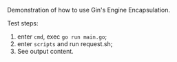 Demonstration of how to use Gin's Engine Encapsulation.

Test steps:
1. enter `cmd`, exec `go run main.go`;
2. enter `scripts` and run request.sh;
3. See output content.
